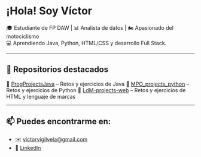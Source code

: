 # ¡Hola! Soy Víctor

🎓 Estudiante de FP DAW | 📊 Analista de datos | 🏍️ Apasionado del motociclismo  
💻 Aprendiendo Java, Python, HTML/CSS y desarrollo Full Stack.

---

## 🚀 Repositorios destacados

🔹 [ProgProjectsJava](https://github.com/fishellVvv/ProgProjectsJava) – Retos y ejercicios de Java
🔹 [MPO_projects_python](https://github.com/fishellVvv/MPO_projects_python) – Retos y ejercicios de Python
🔹 [LdM-projects-web](https://github.com/fishellVvv/LdM-projects-web) – Retos y ejercicios de HTML y lenguaje de marcas

---

## 📫 Puedes encontrarme en:

- ✉️ [victorvigilvela@gmail.com](mailto:victorvigilvela@gmail.com)
- 🔗 [LinkedIn](www.linkedin.com/in/victorvigil)
